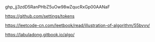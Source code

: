 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

https://github.com/settings/tokens

https://leetcode-cn.com/leetbook/read/illustration-of-algorithm/55bvvv/

https://labuladong.gitbook.io/algo/